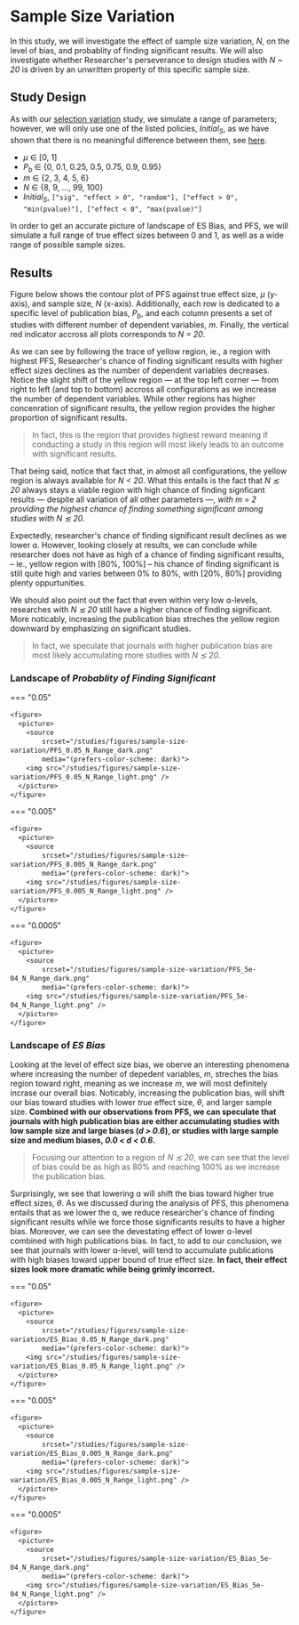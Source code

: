 # Sample Size Variation

In this study, we will investigate the effect of sample size variation, *N*, on the level of bias, and probablity of finding significant results. We will also investigate whether Researcher's perseverance to design studies with *N ~ 20* is driven by an unwritten property of this specific sample size.

## Study Design

As with our [selection variation](/studies/selection-variation.md) study, we simulate a range of parameters; however, we will only use one of the listed policies, *Initial<sub>S</sub>*, as we have shown that there is no meaningful difference between them, see [here](/studies/selection-variation.md#results).

- *μ* ∈ [0, 1]
- *P<sub>b</sub>* ∈ {0, 0.1, 0.25, 0.5, 0.75, 0.9, 0.95}
- *m* ∈ {2, 3, 4, 5, 6}
- *N* ∈ {8, 9, ..., 99, 100}
- *Initial<sub>S</sub>*, `["sig", "effect > 0", "random"], ["effect > 0", "min(pvalue)"], ["effect < 0", "max(pvalue)"]`

In order to get an accurate picture of landscape of ES Bias, and PFS, we will simulate a full range of true effect sizes between 0 and 1, as well as a wide range of possible sample sizes. 

## Results

Figure below shows the contour plot of PFS against true effect size, *μ* (y-axis), and sample size, *N* (x-axis). Additionally, each row is dedicated to a specific level of publication bias, *P<sub>b</sub>*, and each column presents a set of studies with different number of dependent variables, *m*. Finally, the vertical red indicator accross all plots corresponds to *N = 20*.

As we can see by following the trace of yellow region, ie., a region with highest PFS, Researcher's chance of finding significant results with higher effect sizes declines as the number of dependent variables decreases. Notice the slight shift of the yellow region — at the top left corner — from right to left (and top to bottom) accross all configurations as we increase the number of dependent variables. While other regions has higher concenration of significant results, the yellow region provides the higher proportion of significant results. 

> In fact, this is the region that provides highest reward meaning if conducting a study in this region will most likely leads to an outcome with significant results. 

That being said, notice that fact that, in almost all configurations, the yellow region is always available for *N < 20*. What this entails is the fact that *N ≲ 20* always stays a viable region with high chance of finding signficant results — despite all variation of all other parameters —, *with m = 2 providing the highest chance of finding something significant among studies with N ≲ 20.*

Expectedly, researcher's chance of finding significant result declines as we lower ɑ. However, looking closely at results, we can conclude while researcher does not have as high of a chance of finding significant results, – ie., yellow region with [80%, 100%] – his chance of finding significant is still quite high and varies between 0% to 80%, with [20%, 80%] providing plenty oppurtunities. 

We should also point out the fact that even within very low ɑ-levels, researches with *N ≲ 20* still have a higher chance of finding significant. More noticably, increasing the publication bias streches the yellow region downward by emphasizing on significant studies. 

> In fact, we speculate that journals with higher publication bias are most likely accumulating more studies with *N ≲ 20*.

### Landscape of *Probablity of Finding Significant*

=== "0.05"

	<figure>
	  <picture>
	    <source 
	        srcset="/studies/figures/sample-size-variation/PFS_0.05_N_Range_dark.png"
	        media="(prefers-color-scheme: dark)">
	    <img src="/studies/figures/sample-size-variation/PFS_0.05_N_Range_light.png" />
	  </picture>
	</figure>

=== "0.005"

	<figure>
	  <picture>
	    <source 
	        srcset="/studies/figures/sample-size-variation/PFS_0.005_N_Range_dark.png"
	        media="(prefers-color-scheme: dark)">
	    <img src="/studies/figures/sample-size-variation/PFS_0.005_N_Range_light.png" />
	  </picture>
	</figure>

=== "0.0005"

	<figure>
	  <picture>
	    <source 
	        srcset="/studies/figures/sample-size-variation/PFS_5e-04_N_Range_dark.png"
	        media="(prefers-color-scheme: dark)">
	    <img src="/studies/figures/sample-size-variation/PFS_5e-04_N_Range_light.png" />
	  </picture>
	</figure>

### Landscape of *ES Bias*

Looking at the level of effect size bias, we oberve an interesting phenomena where increasing the number of depedent variables, *m*, streches the bias region toward right, meaning as we increase *m*, we will most definitely incrase our overall bias. Noticably, increasing the publication bias, will shift our bias toward studies with lower *true* effect size, *θ*, and larger sample size. **Combined with our observations from PFS, we can speculate that journals with high publication bias are either accumulating studies with low sample size and large biases (*d > 0.6*), or studies with large sample size and medium biases, *0.0 < d < 0.6*.**

> Focusing our attention to a region of *N ≲ 20*, we can see that the level of bias could be as high as 80% and reaching 100% as we increase the publication bias.

Surprisingly, we see that lowering ɑ will shift the bias toward higher true effect sizes, *θ*. As we discussed during the analysis of PFS, this phenomena entails that as we lower the ɑ, we reduce researcher's chance of finding significant results while we force those significants results to have a higher bias. Moreover, we can see the devestating effect of lower ɑ-level combined with high publications bias. In fact, to add to our conclusion, we see that journals with lower ɑ-level, will tend to accumulate publications with high biases toward upper bound of true effect size. **In fact, their effect sizes look more dramatic while being grimly incorrect.**

=== "0.05"

	<figure>
	  <picture>
	    <source 
	        srcset="/studies/figures/sample-size-variation/ES_Bias_0.05_N_Range_dark.png"
	        media="(prefers-color-scheme: dark)">
	    <img src="/studies/figures/sample-size-variation/ES_Bias_0.05_N_Range_light.png" />
	  </picture>
	</figure>

=== "0.005"

	<figure>
	  <picture>
	    <source 
	        srcset="/studies/figures/sample-size-variation/ES_Bias_0.005_N_Range_dark.png"
	        media="(prefers-color-scheme: dark)">
	    <img src="/studies/figures/sample-size-variation/ES_Bias_0.005_N_Range_light.png" />
	  </picture>
	</figure>

=== "0.0005"

	<figure>
	  <picture>
	    <source 
	        srcset="/studies/figures/sample-size-variation/ES_Bias_5e-04_N_Range_dark.png"
	        media="(prefers-color-scheme: dark)">
	    <img src="/studies/figures/sample-size-variation/ES_Bias_5e-04_N_Range_light.png" />
	  </picture>
	</figure>

<!-- 
### Landscape of *Significant P-values*


=== "0.05"

	<figure>
	  <picture>
	    <source 
	        srcset="/studies/figures/sample-size-variation/MSP_0.05_N_Range_dark.png"
	        media="(prefers-color-scheme: dark)">
	    <img src="/studies/figures/sample-size-variation/MSP_0.05_N_Range_light.png" />
	  </picture>
	</figure>

=== "0.005"

	<figure>
	  <picture>
	    <source 
	        srcset="/studies/figures/sample-size-variation/MSP_0.005_N_Range_dark.png"
	        media="(prefers-color-scheme: dark)">
	    <img src="/studies/figures/sample-size-variation/MSP_0.005_N_Range_light.png" />
	  </picture>
	</figure>

=== "0.0005"

	<figure>
	  <picture>
	    <source 
	        srcset="/studies/figures/sample-size-variation/MSP_5e-04_N_Range_dark.png"
	        media="(prefers-color-scheme: dark)">
	    <img src="/studies/figures/sample-size-variation/MSP_5e-04_N_Range_light.png" />
	  </picture>
	</figure> 
-->